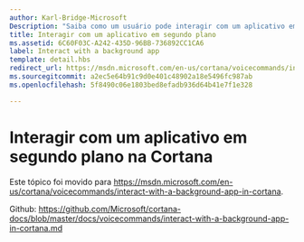 ```yaml
---
author: Karl-Bridge-Microsoft
Description: "Saiba como um usuário pode interagir com um aplicativo em segundo plano usando a voz e a tela da Cortana durante a execução de um comando de voz."
title: Interagir com um aplicativo em segundo plano
ms.assetid: 6C60F03C-A242-435D-96BB-736892CC1CA6
label: Interact with a background app
template: detail.hbs
redirect_url: https://msdn.microsoft.com/en-us/cortana/voicecommands/interact-with-a-background-app-in-cortana
ms.sourcegitcommit: a2ec5e64b91c9d0e401c48902a18e5496fc987ab
ms.openlocfilehash: 5f8490c06e1803bed8efadb936d64b41e7f1e328

---
```


# Interagir com um aplicativo em segundo plano na Cortana

Este tópico foi movido para https://msdn.microsoft.com/en-us/cortana/voicecommands/interact-with-a-background-app-in-cortana.

Github: https://github.com/Microsoft/cortana-docs/blob/master/docs/voicecommands/interact-with-a-background-app-in-cortana.md



<!--HONumber=Jun16_HO4-->


